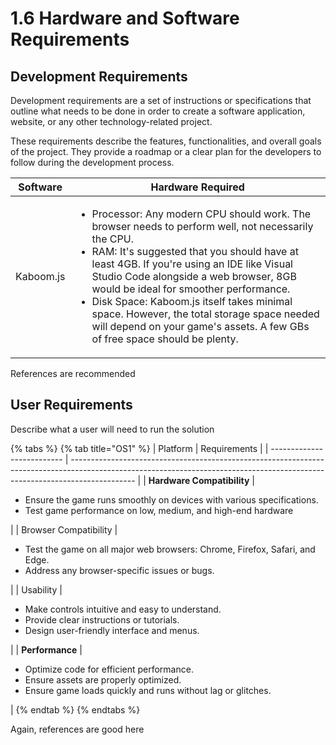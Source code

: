 # 1.6 Hardware and Software Requirements

## Development Requirements

Development requirements are a set of instructions or specifications that outline what needs to be done in order to create a software application, website, or any other technology-related project.

These requirements describe the features, functionalities, and overall goals of the project. They provide a roadmap or a clear plan for the developers to follow during the development process.

| Software  | Hardware Required                                                                                                                                                                                                                                                                                                                                                                                                                                                                       |
| --------- | --------------------------------------------------------------------------------------------------------------------------------------------------------------------------------------------------------------------------------------------------------------------------------------------------------------------------------------------------------------------------------------------------------------------------------------------------------------------------------------- |
| Kaboom.js | <ul><li>Processor: Any modern CPU should work. The browser needs to perform well, not necessarily the CPU.</li><li>RAM: It's suggested that you should have at least 4GB. If you're using an IDE like Visual Studio Code alongside a web browser, 8GB would be ideal for smoother performance.</li><li>Disk Space: Kaboom.js itself takes minimal space. However, the total storage space needed will depend on your game's assets. A few GBs of free space should be plenty.</li></ul> |

References are recommended

## User Requirements

Describe what a user will need to run the solution

{% tabs %}
{% tab title="OS1" %}
| Platform                   | Requirements                                                                                                                                                                 |
| -------------------------- | ---------------------------------------------------------------------------------------------------------------------------------------------------------------------------- |
| **Hardware Compatibility** | <ul><li>Ensure the game runs smoothly on devices with various specifications. </li><li>Test game performance on low, medium, and high-end hardware</li></ul>                 |
| Browser Compatibility      | <ul><li>Test the game on all major web browsers: Chrome, Firefox, Safari, and Edge.</li><li>Address any browser-specific issues or bugs.</li></ul>                           |
| Usability                  | <ul><li>Make controls intuitive and easy to understand.</li><li>Provide clear instructions or tutorials.</li><li>Design user-friendly interface and menus.</li></ul>         |
| **Performance**            | <ul><li>Optimize code for efficient performance.</li><li>Ensure assets are properly optimized.</li><li>Ensure game loads quickly and runs without lag or glitches.</li></ul> |
{% endtab %}
{% endtabs %}

Again, references are good here
